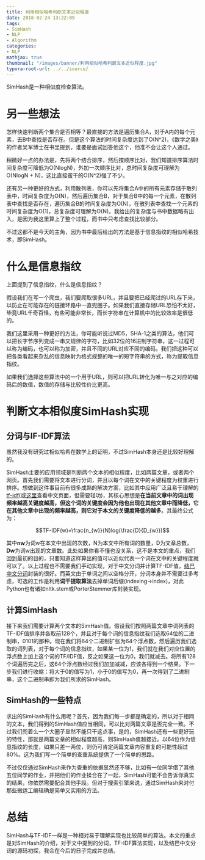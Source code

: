 ```yaml
---
title: 利用相似哈希判断文本近似程度
date: 2018-02-24 13:22:09
tags:
- SimHash
- NLP
- Algorithm
categories:
- NLP
mathjax: true
thumbnail: "/images/banner/利用相似哈希判断文本近似程度.jpg"
typora-root-url: ../../source/
---
```

SimHash是一种相似度检查算法。

# 另一些想法
怎样快速判断两个集合是否相等？最直接的方法是遍历集合A，对于A内的每个元素，去B中查找是否存在。但是这个算法的时间复杂度达到了O(N^2)，《数学之美》的作者吴军博士在书里提到，谁要是面试回答他这个，他准不会让这个人通过。

稍微好一点的办法是，先将两个结合排序，然后按顺序比对，我们知道排序算法时间复杂度可降低为O(NlogN)，外加一次顺序比对，总时间复杂度可理解为O(NlogN + N)，这比直接蛮干的O(N^2)强了不少。

还有另一种更好的方式，利用散列表，你可以先将集合A中的所有元素存储于散列表中，时间复杂度为O(N)，然后遍历集合B，对于集合B中的每一个元素，在散列表中查找是否存在，遍历集合B的时间复杂度为O(N)，在散列表中查找一个元素的时间复杂度为O(1)，总复杂度可理解为O(N)。我给出的复杂度与书中数据略有出入，是因为我这里算上了整个过程，而书中只考虑查找比较部分。

不过这都不是今天的主角，因为书中最后给出的方法是基于信息指纹的相似哈希技术，即SimHash。

# 什么是信息指纹
上面提到了信息指纹，什么是信息指纹？

假设我们在写一个爬虫，我们要爬取很多URL，并且要把已经爬过的URL存下来，以防止在可能存在的链接环路中一直兜圈子。如果我们直接存储URL恐怕不太好，毕竟URL千奇百怪，有些可能非常长，而长字符串在计算机中的比较效率是很低的。

我们这里采用一种更好的方法，你可能听说过MD5，SHA-1之类的算法，他们可以把长字节序列变成一串又规律的字符，比如32位的16进制字符串，这一过程可以称为编码，也可以称为加密，并且不同的URL对应不同的编码。我们把这种可以把各类看起来杂乱的信息映射为格式规整的唯一的短字符串的方式，称为提取信息指纹。

如果我们选择这些算法中的一个用于URL，则可以把URL转化为唯一与之对应的编码后的数值，数值的存储与比较性价比更高。

# 判断文本相似度SimHash实现

## 分词与IF-IDF算法
虽然我没有研究过相似哈希在数学上的证明，不过SimHash本身还是比较好理解的。

SimHash主要的应用领域是判断两个文本的相似程度，比如两篇文章，或者两个网页。首先我们需要将文本进行分词，并且以每个词在文中的关键程度为权重进行排序。想做到这件事目前有很多成熟的解决方案，比如其中应用广泛且易于理解的[tf-idf](https://en.wikipedia.org/wiki/Tf%E2%80%93idf)(或[这里](https://zh.wikipedia.org/wiki/Tf-idf)查看中文页面，但需要轻功)，其核心思想是**在当前文章中的词出现频率越高关键度越高，但这个词的关键度会因为他也出现在其他文章中而降低，它在其他文章中出现的频率越高，则它对于本文的关键度降低的越多**。其最终公式为：

$$TF-IDF(w)=\frac{n_{w}}{N}log(\frac{D}{D_{w}})$$

其中**nw**为词w在本文中出现的次数，N为本文中所有词的数量，D为文章总数，**Dw**为词w出现的文章数。此处如果你看不懂也没关系，这不是本文的重点，我们回到最初的目的，只要知道这样算出的值可以近似代表一个词在文中的关键程度就可以了。以上过程也不需要我们手动实现，对于中文分词并计算TF-IDF值，[结巴中文分词](https://github.com/fxsjy/jieba)封装的很好。而英文由于单词之间以空格分开，分词本身并不需要过多考虑，可选的工作是利用**词干提取算法**去掉单词后缀(indexing->index)，对此Python也有诸如nltk.stem或PorterStemmer库封装实现。

## 计算SimHash
接下来我们需要计算两个文本的SimHash值。假设我们按照两篇文章中词列表的TF-IDF值排序并各取前128个，并且对于每个词的信息指纹我们选取64位的二进制串，0101的那种。现在我们将64个二进制扩张为64个浮点数，然后遍历我们选取的词列表，对于每个词的信息指纹，如果某一位为1，我们就在我们对应位置的浮点数上加上这个词的TF/IDF值，反之如果这一位为0，我们就减去。将所有128个词遍历完之后，这64个浮点数经过我们加加减减，应该各得到一个结果。下一步我们进行收缩：将大于0的值写为1，小于0的值写为0，再一次得到了二进制串，这个二进制串即为我们所求的SimHash。

## SimHash的一些特点
求出的SimHash有什么用呢？首先，因为我们每一步都是确定的，所以对于相同的文本，我们得到的SimHash值应当相同，可以比对两篇文章是否完全一致。不过我们兜着么一个大圈子显然不能只干这点事，是的，SimHash还有一些更好玩的特性，那就是两篇文章的相似程度越高，则SimHash值越接近。以64位作为信息指纹的长度，如果只差一两位，则仍可肯定两篇文章内容重复的可能性超过80%。这为我们写一个简单的查重系统提供了一个简单的思路。

不过仅仅通过SimHash来作为查重的依据显然还不够，比如有一位同学借了其他五位同学的作业，并把他们的作业揉合在了一起，SimHash可能不会告诉你真实的结果，你依然需要配合其他手段。但对于搜索引擎来说，通过SimHash来对付那些搬运工编辑确是简单又实用的方法。

# 总结
SimHash与TF-IDF一样是一种相对易于理解实现也比较简单的算法。本文的重点是对SimHash的介绍，对于文中提到的分词，TF-IDF算法实现，以及结巴中文分词的源码初探，我会在今后的日子完成并总结。
